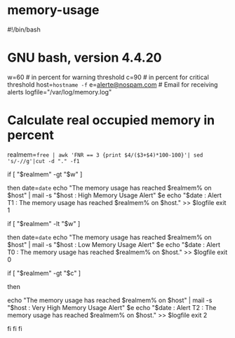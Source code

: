 # memory-usage
#!/bin/bash
# GNU bash, version 4.4.20

w=60 # in percent for warning threshold
c=90 # in percent for critical threshold
host=`hostname -f`
e=alerte@nospam.com # Email for receiving alerts
logfile="/var/log/memory.log"

# Calculate real occupied memory in percent

realmem=`free | awk 'FNR == 3 {print $4/($3+$4)*100-100}'| sed 's/-//g'|cut -d "." -f1`


if [ "$realmem" -gt "$w" ]

then
date=`date`
echo "The memory usage has reached $realmem% on $host" | mail -s "$host : High Memory Usage Alert" $e
echo "$date : Alert T1 : The memory usage has reached $realmem% on $host." >> $logfile
exit 1

if [ "$realmem" -lt "$w" ]

then
date=`date`
echo "The memory usage has reached $realmem% on $host" | mail -s "$host : Low Memory Usage Alert" $e
echo "$date : Alert T0 : The memory usage has reached $realmem% on $host." >> $logfile
exit 0


if [ "$realmem" -gt "$c" ]

then

echo "The memory usage has reached $realmem% on $host" | mail -s "$host : Very High Memory Usage Alert" $e
echo "$date : Alert T2 : The memory usage has reached $realmem% on $host." >> $logfile
exit 2

fi
fi
fi
